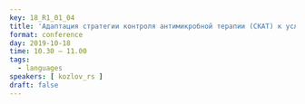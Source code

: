 ```yaml
---
key: 18_R1_01_04
title: 'Адаптация стратегии контроля антимикробной терапии (СКАТ) к условиям многопрофильного стационара: прошлое, настоящее, перспективы'
format: conference
day: 2019-10-18
time: 10.30 – 11.00
tags:
  - languages
speakers: [ kozlov_rs ]
draft: false
---
```

